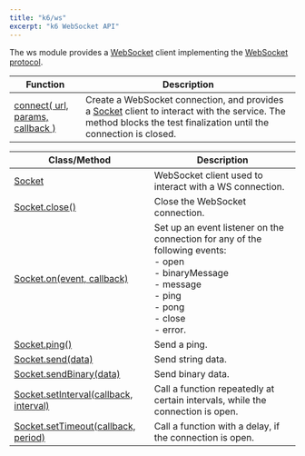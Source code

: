 ```yaml
---
title: "k6/ws"
excerpt: "k6 WebSocket API"
---
```


The ws module provides a [WebSocket](https://en.wikipedia.org/wiki/WebSocket) client implementing the [WebSocket protocol](http://www.rfc-editor.org/rfc/rfc6455.txt).

| Function                                                                              | Description                                                                                                                                                                                                                                                               |
| ----------------------------------------------------------------------------------- | ------------------------------------------------------------------------------------------------------------------------------------------------------------------------------------------------------------------------------------------------------------------------- |
| [connect( url, params, callback )](/javascript-api/v0-32/k6-ws/connect-url-params-callback) | Create a WebSocket connection, and provides a [Socket](/javascript-api/v0-32/k6-ws/socket) client to interact with the service. The method blocks the test finalization until the connection is closed. |

| Class/Method | Description |
| ----- | ----------- |
| [Socket](/javascript-api/v0-32/k6-ws/socket) | WebSocket client used to interact with a WS connection. |
| [Socket.close()](/javascript-api/v0-32/k6-ws/socket/socket-close)                                                 | Close the WebSocket connection.                                                                                                                           |
| [Socket.on(event, callback)](/javascript-api/v0-32/k6-ws/socket/socket-on-event-callback)                         | Set up an event listener on the connection for any of the following events:<br />- open<br />- binaryMessage<br />- message<br />- ping<br />- pong<br />- close<br />- error. |
| [Socket.ping()](/javascript-api/v0-32/k6-ws/socket/socket-ping)                                                   | Send a ping.                                                                                                                                              |
| [Socket.send(data)](/javascript-api/v0-32/k6-ws/socket/socket-send-data)                                          | Send string data.                                                                                                                                                |
| [Socket.sendBinary(data)](/javascript-api/v0-32/k6-ws/socket/socket-sendbinary-data)                                          | Send binary data.                                                                                                                                                |
| [Socket.setInterval(callback, interval)](/javascript-api/v0-32/k6-ws/socket/socket-setinterval-callback-interval) | Call a function repeatedly at certain intervals, while the connection is open.                                                                            |
| [Socket.setTimeout(callback, period)](/javascript-api/v0-32/k6-ws/socket/socket-settimeout-callback-delay)        | Call a function with a delay, if the connection is open.                                                                                                  |




